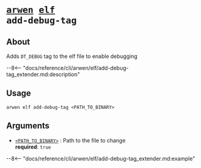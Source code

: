 <!--- This file is autogenerated. Do not edit manually! -->
# <code>[arwen](../../arwen.md) [elf](../elf.md) add-debug-tag</code>

## About
Adds `DT_DEBUG` tag to the elf file to enable debugging

--8<-- "docs/reference/cli/arwen/elf/add-debug-tag_extender.md:description"

## Usage
```
arwen elf add-debug-tag <PATH_TO_BINARY>
```

## Arguments
- <a id="arg-<PATH_TO_BINARY>" href="#arg-<PATH_TO_BINARY>">`<PATH_TO_BINARY>`</a>
:  Path to the file to change
<br>**required**: `true`

--8<-- "docs/reference/cli/arwen/elf/add-debug-tag_extender.md:example"
